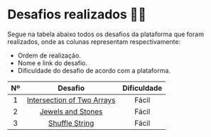 # Desafios realizados :technologist:

Segue na tabela abaixo todos os desafios da plataforma que foram realizados, onde as colunas representam respectivamente:

- Ordem de realização.
- Nome e link do desafio.
- Dificuldade do desafio de acordo com a plataforma.

| Nº  |                                         Desafio                                         | Dificuldade |
| :-: | :-------------------------------------------------------------------------------------: | :---------: |
|  1  | [Intersection of Two Arrays](https://leetcode.com/problems/intersection-of-two-arrays/) |    Fácil    |
|  2  |          [Jewels and Stones](https://leetcode.com/problems/jewels-and-stones/)          |    Fácil    |
|  3  |             [Shuffle String](https://leetcode.com/problems/shuffle-string/)             |    Fácil    |
